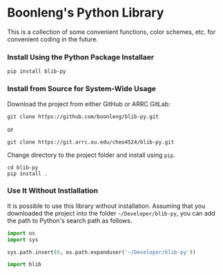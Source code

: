 # Boonleng's Python Library

This is a collection of some convenient functions, color schemes, etc. for convenient coding in the future.

### Install Using the Python Package Installaer

```shell
pip install blib-py
```

### Install from Source for System-Wide Usage

Download the project from either GitHub or ARRC GitLab:

```shell
git clone https://github.com/boonleng/blib-py.git
```

or

```shell
git clone https://git.arrc.ou.edu/cheo4524/blib-py.git
```

Change directory to the project folder and install using `pip`.

```shell
cd blib-py
pip install .
```

### Use It Without Instlallation

It is possible to use this library without installation. Assuming that you downloaded the project into the folder `~/Developer/blib-py`, you can add the path to Python's search path as follows.

```python
import os
import sys

sys.path.insert(0, os.path.expanduser('~/Developer/blib-py'))

import blib
```
